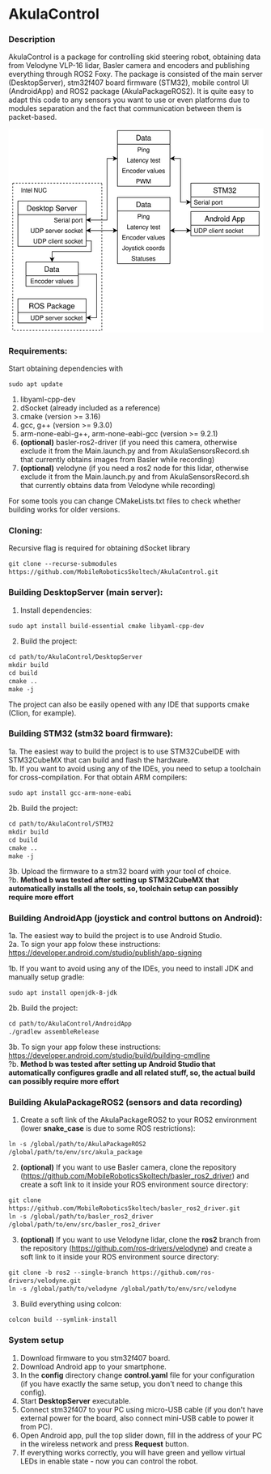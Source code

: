 # AkulaControl

### Description

AkulaControl is a package for controlling skid steering robot, obtaining data from Velodyne VLP-16 lidar, Basler camera and encoders and publishing everything through ROS2 Foxy. The package is consisted of the main server (DesktopServer), stm32f407 board firmware (STM32), mobile control UI (AndroidApp) and ROS2 package (AkulaPackageROS2). It is quite easy to adapt this code to any sensors you want to use or even platforms due to modules separation and the fact that communication between them is packet-based.

![alt text](https://github.com/MobileRoboticsSkoltech/AkulaControl/blob/assets/Architecture.png)

### Requirements:
Start obtaining dependencies with

```
sudo apt update
```
1. libyaml-cpp-dev
2. dSocket (already included as a reference)
3. cmake (version >= 3.16)
4. gcc, g++ (version >= 9.3.0)
5. arm-none-eabi-g++, arm-none-eabi-gcc (version >= 9.2.1)
6. **(optional)** basler-ros2-driver (if you need this camera, otherwise exclude it from the Main.launch.py and from AkulaSensorsRecord.sh that currently obtains images from Basler while recording)
7. **(optional)** velodyne (if you need a ros2 node for this lidar, otherwise exclude it from the Main.launch.py and from AkulaSensorsRecord.sh that currently obtains data from Velodyne while recording)

For some tools you can change CMakeLists.txt files to check whether building works for older versions.

### Cloning:
Recursive flag is required for obtaining dSocket library
```
git clone --recurse-submodules https://github.com/MobileRoboticsSkoltech/AkulaControl.git
```

### Building DesktopServer (main server):
1. Install dependencies:

```
sudo apt install build-essential cmake libyaml-cpp-dev
```
2. Build the project:

```
cd path/to/AkulaControl/DesktopServer
mkdir build
cd build
cmake ..
make -j
```
The project can also be easily opened with any IDE that supports cmake (Clion, for example).

### Building STM32 (stm32 board firmware):
1a. The easiest way to build the project is to use STM32CubeIDE with STM32CubeMX that can build and flash the hardware. <br>
1b. If you want to avoid using any of the IDEs, you need to setup a toolchain for cross-compilation. For that obtain ARM compilers:

```
sudo apt install gcc-arm-none-eabi
```
2b. Build the project:

```
cd path/to/AkulaControl/STM32
mkdir build
cd build
cmake ..
make -j
```
3b. Upload the firmware to a stm32 board with your tool of choice. <br>
?b. **Method b was tested after setting up STM32CubeMX that automatically installs all the tools, so, toolchain setup can possibly require more effort**

### Building AndroidApp (joystick and control buttons on Android):
1a. The easiest way to build the project is to use Android Studio. <br>
2a. To sign your app folow these instructions: https://developer.android.com/studio/publish/app-signing

1b. If you want to avoid using any of the IDEs, you need to install JDK and manually setup gradle:
```
sudo apt install openjdk-8-jdk
```
2b. Build the project:

```
cd path/to/AkulaControl/AndroidApp
./gradlew assembleRelease
```
3b. To sign your app folow these instructions: https://developer.android.com/studio/build/building-cmdline <br>
?b. **Method b was tested after setting up Android Studio that automatically configures gradle and all related stuff, so, the actual build can possibly require more effort**

### Building AkulaPackageROS2 (sensors and data recording)

1. Create a soft link of the AkulaPackageROS2 to your ROS2 environment (lower **snake_case** is due to some ROS restrictions):

```
ln -s /global/path/to/AkulaPackageROS2 /global/path/to/env/src/akula_package
```
2. **(optional)** If you want to use Basler camera, clone the repository (https://github.com/MobileRoboticsSkoltech/basler_ros2_driver) and create a soft link to it inside your ROS environment source directory:

```
git clone https://github.com/MobileRoboticsSkoltech/basler_ros2_driver.git
ln -s /global/path/to/basler_ros2_driver /global/path/to/env/src/basler_ros2_driver
```
3. **(optional)** If you want to use Velodyne lidar, clone the **ros2** branch from the repository (https://github.com/ros-drivers/velodyne) and create a soft link to it inside your ROS environment source directory:

```
git clone -b ros2 --single-branch https://github.com/ros-drivers/velodyne.git
ln -s /global/path/to/velodyne /global/path/to/env/src/velodyne
```
3. Build everything using colcon:

```
colcon build --symlink-install
```

### System setup

1. Download firmware to you stm32f407 board.
2. Download Android app to your smartphone.
3. In the **config** directory change **control.yaml** file for your configuration (if you have exactly the same setup, you don't need to change this config).
4. Start **DesktopServer** executable.
5. Connect stm32f407 to your PC using micro-USB cable (if you don't have external power for the board, also connect mini-USB cable to power it from PC).
6. Open Android app, pull the top slider down, fill in the address of your PC in the wireless network and press **Request** button.
7. If everything works correctly, you will have green and yellow virtual LEDs in enable state - now you can control the robot.
